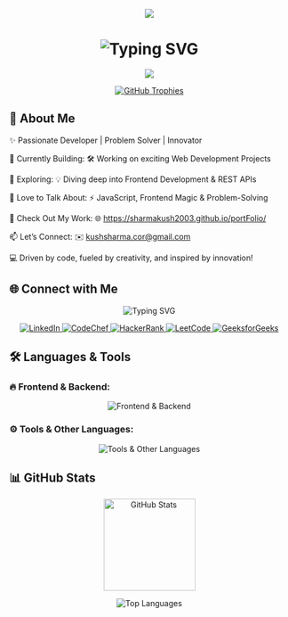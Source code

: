 <p align="center"> 
  <img src="https://capsule-render.vercel.app/api?type=waving&color=gradient&height=150&section=header&text=Hey%20Everyone!%20🕹️&fontSize=40&animation=fadeIn"/> 
</p>

<h1 align="center">
  <img src="https://readme-typing-svg.demolab.com?font=Fira+Code&weight=600&size=30&duration=4000&pause=1000&color=00BFFF&center=true&vCenter=true&width=500&lines=👋+I'm+Kush+Sharma" alt="Typing SVG">
</h1>


<p align="center">
  <img src="https://capsule-render.vercel.app/api?type=soft&color=gradient&height=100&section=header&text=🏆+GitHub+Trophies+🏆&fontSize=30&fontColor=fff&animation=fadeIn"/>
</p>

<p align="center">
  <a href="https://github.com/ryo-ma/github-profile-trophy">
    <img src="https://github-profile-trophy.vercel.app/?username=sharmakush2003&theme=algolia&no-frame=true&margin-w=20&column=4" alt="GitHub Trophies" />
  </a> 
</p>

## 🚀 About Me

✨ Passionate Developer | Problem Solver | Innovator

🔹 Currently Building:
🛠️ Working on exciting Web Development Projects

🌱 Exploring:
💡 Diving deep into Frontend Development & REST APIs

💬 Love to Talk About:
⚡ JavaScript, Frontend Magic & Problem-Solving

📂 Check Out My Work:
🌐 https://sharmakush2003.github.io/portFolio/

📫 Let’s Connect:
✉️ kushsharma.cor@gmail.com

💻 Driven by code, fueled by creativity, and inspired by innovation!

## 🌐 Connect with Me  

<p align="center" style="margin-top: 10px;">
  <img src="https://readme-typing-svg.herokuapp.com?font=Fira+Code&size=22&pause=1000&color=00BFFF&center=true&vCenter=true&width=600&lines=Let's+Connect!;Follow+My+Tech+Journey!;Reach+Out+Anytime!" alt="Typing SVG" />
</p>

<p align="center">
  <a href="https://linkedin.com/in/kush-sharma-9721a02ab" target="_blank">
    <img src="https://img.shields.io/badge/LinkedIn-0A66C2?style=for-the-badge&logo=linkedin&logoColor=white" alt="LinkedIn" />
  </a>
  <a href="https://www.codechef.com/users/kush_sharma_25" target="_blank">
    <img src="https://img.shields.io/badge/CodeChef-5B4638?style=for-the-badge&logo=codechef&logoColor=white" alt="CodeChef" />
  </a>
  <a href="https://www.hackerrank.com/kushsharma_cor" target="_blank">
    <img src="https://img.shields.io/badge/HackerRank-00EA64?style=for-the-badge&logo=hackerrank&logoColor=white" alt="HackerRank" />
  </a>
  <a href="https://www.leetcode.com/sharma_kush_" target="_blank">
    <img src="https://img.shields.io/badge/LeetCode-FFA116?style=for-the-badge&logo=leetcode&logoColor=white" alt="LeetCode" />
  </a>
  <a href="https://auth.geeksforgeeks.org/user/kushsharma_2516" target="_blank">
    <img src="https://img.shields.io/badge/GeeksforGeeks-0F9D58?style=for-the-badge&logo=geeksforgeeks&logoColor=white" alt="GeeksforGeeks" />
  </a>
</p>

## 🛠️ Languages & Tools  

### 🔥 **Frontend & Backend:**  
<p align="center">
  <img src="https://skillicons.dev/icons?i=html,css,js,nodejs,tailwindcss,express,mongodb,mysql&theme=dark" alt="Frontend & Backend" />
</p>

### ⚙️ **Tools & Other Languages:**  
<p align="center">
  <img src="https://skillicons.dev/icons?i=git,python,c,cpp&theme=dark" alt="Tools & Other Languages" />
</p>

## 📊 GitHub Stats  

<p align="center"> 
  <img height="165" src="https://github-readme-stats.vercel.app/api?username=sharmakush2003&show_icons=true&theme=onedark" alt="GitHub Stats" />

<p align="center"> 
  <img src="https://github-readme-stats.vercel.app/api/top-langs/?username=sharmakush2003&layout=compact&theme=onedark" alt="Top Languages" /> 
</p>
